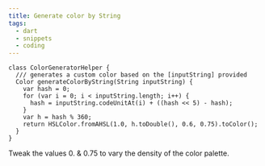 ```yaml
---
title: Generate color by String
tags:
  - dart
  - snippets
  - coding
---
```

```
class ColorGeneratorHelper {
  /// generates a custom color based on the [inputString] provided
  Color generateColorByString(String inputString) {
    var hash = 0;
    for (var i = 0; i < inputString.length; i++) {
      hash = inputString.codeUnitAt(i) + ((hash << 5) - hash);
    }
    var h = hash % 360;
    return HSLColor.fromAHSL(1.0, h.toDouble(), 0.6, 0.75).toColor();
  }
}
```

Tweak the values 0. & 0.75 to vary the density of the color palette.